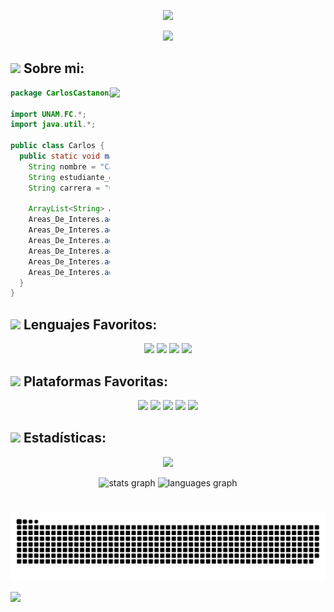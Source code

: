 <div align="center">
  
![](https://github.com/CarlosCastanon2099/CarlosCastanon2099/assets/108638686/2963ac68-654e-4fb3-873b-be1a952fb7ed)


![](https://github.com/CarlosCastanon2099/CarlosCastanon2099/assets/108638686/aa1205ec-f802-41a6-b121-4285c761f0d5)

<!---

<h2 align="left">¡Hola! 👋 Soy un apasionado de la programación, con habilidades en varios lenguajes, como Java, Haskell, C y la plataforma Android. Me encanta explorar temas avanzados como la computación cuántica, la inteligencia artificial y la lógica computacional, siempre en busca de nuevos desafíos y oportunidades de aprendizaje.<br><br>Cuando no estoy frente a la pantalla, me gusta relajarme con la música y disfruto especialmente del rock 🤘. Estoy emocionado por las oportunidades que el futuro nos depara y estoy ansioso por explorar nuevas tecnologías y herramientas para seguir creciendo. ¡Hablemos!</h2>
-->

</div>

## <img src="https://media.tenor.com/tJpTShUigR8AAAAi/bat-batrang.gif" width="40"> **Sobre mi:**



<img align= "right" width= "345" src= "https://github.com/CarlosCastanon2099/CarlosCastanon2099/assets/108638686/c057d4c1-79fa-4782-a281-60f241a34871"/>

```Java
package CarlosCastanon2099;

import UNAM.FC.*;
import java.util.*;

public class Carlos {
  public static void main (String[] args) {
    String nombre = "Carlos Castañon";
    String estudiante_en = "Universidad Nacional Autónoma de México";
    String carrera = "Ciencias de la Computación";

    ArrayList<String> Areas_De_Interes = new ArrayList<String>();
    Areas_De_Interes.add("Inteligencia Artificial");
    Areas_De_Interes.add("Computación Cuántica");
    Areas_De_Interes.add("Redes Neuronales");
    Areas_De_Interes.add("Machine Learning");
    Areas_De_Interes.add("Deep Learning");
    Areas_De_Interes.add("Videojuegos");
  }
}
```

<!---
Gif que se actualiza segun el numero de visitas al repo
<div align="center">
  <img src="https://profile-counter.glitch.me/CarlosCastanon2099/count.svg?"  />
</div>
-->

## <img src="https://github.com/CarlosCastanon2099/CarlosCastanon2099/assets/108638686/e8800f68-15b2-4de3-9d1c-bb45d6ea5cca" width="30"> **Lenguajes Favoritos:**



<div align="center">
<img src="https://github.com/CarlosCastanon2099/CarlosCastanon2099/assets/108638686/fa7b0e26-8758-4dc3-8535-a901ef7c58bb" width="180">
<img src="https://media4.giphy.com/media/v1.Y2lkPTc5MGI3NjExYTBucWI3dTN2NzdqOGZvZG11OHQyYmRqYmExMGx2bTRqMG0xOWo3aiZlcD12MV9pbnRlcm5hbF9naWZfYnlfaWQmY3Q9cw/LMt9638dO8dftAjtco/giphy.webp" width="100">
<img src="https://github.com/CarlosCastanon2099/CarlosCastanon2099/assets/108638686/409df2f6-d6ca-4f44-a0f3-1f3e7c025b64" width="180">
<img src="https://github.com/CarlosCastanon2099/CarlosCastanon2099/assets/108638686/d85a310a-84fe-4874-8652-671da9555d59" width="170">


</div>

## <img src="https://media.tenor.com/d_t7PbVfgmoAAAAi/zero-megaman.gif" width="90"> **Plataformas Favoritas:**



<div align="center">
<img src="https://media1.giphy.com/media/v1.Y2lkPTc5MGI3NjExYmNrYWUwdGYwOHl2ZHg3cG81dW9lM3l6aTI4bmoxN2JvMms3ZmppZSZlcD12MV9pbnRlcm5hbF9naWZfYnlfaWQmY3Q9cw/KzJkzjggfGN5Py6nkT/giphy.webp" width="100">
<img src="https://www.windowslatest.com/wp-content/uploads/2021/07/Start-menu-animation.gif" width="100">
<img src="https://i.imgur.com/4KZ6XRE.gif" width="100">
<img src="https://media0.giphy.com/media/v1.Y2lkPTc5MGI3NjExN3d2eXJuaGNkODduOGk2Z2Njbjg0OWltb2tpeDA3dGVhNmh2bHZoOCZlcD12MV9pbnRlcm5hbF9naWZfYnlfaWQmY3Q9cw/UQJlZ2OcaCA2RLfGiZ/giphy.webp" width="100">
<img src="https://media2.giphy.com/media/v1.Y2lkPTc5MGI3NjExOG9jeGFnM2xpY2tnYm1weHdhZjN2ODNoMmJhMnd0c3BpdHpoczhqcyZlcD12MV9pbnRlcm5hbF9naWZfYnlfaWQmY3Q9cw/IdyAQJVN2kVPNUrojM/giphy.webp" width="100">

</div>


## <img src="https://img.pokemondb.net/sprites/black-white/anim/normal/darkrai.gif" width="60"> **Estadísticas:**



<div align="center">

[![](https://64.media.tumblr.com/80f00480c59f2c3641f64d725c3dd83e/tumblr_phy8y1IYmS1qfj44oo4_r1_540.gifv)](https://www.youtube.com/watch?v=2jKa_0xnTfU)

</div>

<!---

###

<div align="center">
  <img src="https://cdn.jsdelivr.net/gh/devicons/devicon/icons/java/java-original.svg" height="40" width="52" alt="java logo"  />
  <img src="https://cdn.jsdelivr.net/gh/devicons/devicon/icons/haskell/haskell-original.svg" height="40" width="52" alt="haskell logo"  />
  <img src="https://cdn.jsdelivr.net/gh/devicons/devicon/icons/c/c-original.svg" height="40" width="52" alt="c logo"  />
  <img src="https://cdn.jsdelivr.net/gh/devicons/devicon/icons/android/android-original.svg" height="40" width="52" alt="android logo"  />
  <img src="https://cdn.jsdelivr.net/gh/devicons/devicon/icons/python/python-original.svg" height="40" width="52" alt="python logo"  />
  <img src="https://cdn.jsdelivr.net/gh/devicons/devicon/icons/gitlab/gitlab-original.svg" height="40" width="52" alt="gitlab logo"  />
  <img src="https://cdn.jsdelivr.net/gh/devicons/devicon/icons/git/git-original.svg" height="40" width="52" alt="git logo"  />
  <img src="https://cdn.jsdelivr.net/gh/devicons/devicon/icons/linux/linux-original.svg" height="40" width="52" alt="linux logo"  />
</div>

###

-->

<div align="center">
  <img src="https://github-readme-stats.vercel.app/api?username=CarlosCastanon2099&hide_title=false&hide_rank=false&show_icons=true&include_all_commits=true&count_private=true&disable_animations=false&theme=chartreuse-dark&locale=en&hide_border=false&order=1" height="150" alt="stats graph"  />
  <img src="https://github-readme-stats.vercel.app/api/top-langs?username=CarlosCastanon2099&locale=en&hide_title=false&layout=compact&card_width=320&langs_count=5&theme=midnight-purple&hide_border=false&order=2" height="150" alt="languages graph"  />
</div>

###

<!---
<div align="center">

![snake animation](https://github.com/CarlosCastanon2099/CarlosCastanon2099/blob/output/snake.svg)

</div>

-->



<div align="center">

<br clear="both">

<img src="https://github.com/CarlosCastanon2099/CarlosCastanon2099/blob/output/snake.svg" alt="Generate Snake" />

</div>

![](https://github.com/CarlosCastanon2099/CarlosCastanon2099/assets/108638686/5c4abda5-7ac4-420c-b1fa-4765d6948c58)

